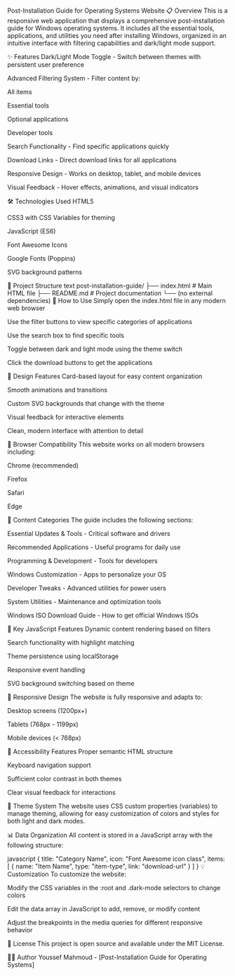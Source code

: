 Post-Installation Guide for Operating Systems Website
📋 Overview
This is a responsive web application that displays a comprehensive post-installation guide for Windows operating systems. It includes all the essential tools, applications, and utilities you need after installing Windows, organized in an intuitive interface with filtering capabilities and dark/light mode support.

✨ Features
Dark/Light Mode Toggle - Switch between themes with persistent user preference

Advanced Filtering System - Filter content by:

All items

Essential tools

Optional applications

Developer tools

Search Functionality - Find specific applications quickly

Download Links - Direct download links for all applications

Responsive Design - Works on desktop, tablet, and mobile devices

Visual Feedback - Hover effects, animations, and visual indicators

🛠️ Technologies Used
HTML5

CSS3 with CSS Variables for theming

JavaScript (ES6)

Font Awesome Icons

Google Fonts (Poppins)

SVG background patterns

📁 Project Structure
text
post-installation-guide/
├── index.html          # Main HTML file
├── README.md           # Project documentation
└── (no external dependencies)
🚀 How to Use
Simply open the index.html file in any modern web browser

Use the filter buttons to view specific categories of applications

Use the search box to find specific tools

Toggle between dark and light mode using the theme switch

Click the download buttons to get the applications

🎨 Design Features
Card-based layout for easy content organization

Smooth animations and transitions

Custom SVG backgrounds that change with the theme

Visual feedback for interactive elements

Clean, modern interface with attention to detail

🔧 Browser Compatibility
This website works on all modern browsers including:

Chrome (recommended)

Firefox

Safari

Edge

📝 Content Categories
The guide includes the following sections:

Essential Updates & Tools - Critical software and drivers

Recommended Applications - Useful programs for daily use

Programming & Development - Tools for developers

Windows Customization - Apps to personalize your OS

Developer Tweaks - Advanced utilities for power users

System Utilities - Maintenance and optimization tools

Windows ISO Download Guide - How to get official Windows ISOs

🌟 Key JavaScript Features
Dynamic content rendering based on filters

Search functionality with highlight matching

Theme persistence using localStorage

Responsive event handling

SVG background switching based on theme

📱 Responsive Design
The website is fully responsive and adapts to:

Desktop screens (1200px+)

Tablets (768px - 1199px)

Mobile devices (< 768px)

🎯 Accessibility Features
Proper semantic HTML structure

Keyboard navigation support

Sufficient color contrast in both themes

Clear visual feedback for interactions

🔄 Theme System
The website uses CSS custom properties (variables) to manage theming, allowing for easy customization of colors and styles for both light and dark modes.

📊 Data Organization
All content is stored in a JavaScript array with the following structure:

javascript
{
  title: "Category Name",
  icon: "Font Awesome icon class",
  items: [
    { 
      name: "Item Name", 
      type: "item-type", 
      link: "download-url" 
    }
  ]
}
💡 Customization
To customize the website:

Modify the CSS variables in the :root and .dark-mode selectors to change colors

Edit the data array in JavaScript to add, remove, or modify content

Adjust the breakpoints in the media queries for different responsive behavior

📄 License
This project is open source and available under the MIT License.

👨‍💻 Author
Youssef Mahmoud - [Post-Installation Guide for Operating Systems]
